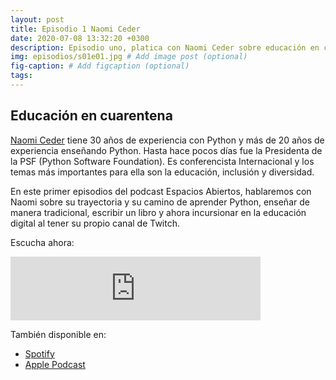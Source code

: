 ```yaml
---
layout: post
title: Episodio 1 Naomi Ceder
date: 2020-07-08 13:32:20 +0300
description: Episodio uno, platica con Naomi Ceder sobre educación en cuarentena.
img: episodios/s01e01.jpg # Add image post (optional)
fig-caption: # Add figcaption (optional)
tags: 
---
```


## Educación en cuarentena

[Naomi Ceder](https://www.naomiceder.tech/) tiene 30 años de experiencia con Python y más de 20 años de experiencia enseñando Python. Hasta hace pocos días fue la Presidenta de la PSF (Python Software Foundation). Es conferencista Internacional y los temas más importantes para ella son la educación, inclusión y diversidad.

En este primer episodios del podcast Espacios Abiertos, hablaremos con Naomi sobre su trayectoria y su camino de aprender Python, enseñar de manera tradicional, escribir un libro y ahora incursionar en la educación digital al tener su propio canal de Twitch.

Escucha ahora:

<iframe src="https://anchor.fm/espaciosabiertos/embed/episodes/Educacin-en-cuarentena-egfhbi" height="102px" width="400px" frameborder="0" scrolling="no"></iframe>

También disponible en:

* [Spotify](https://open.spotify.com/show/0OZYcWCNqmhiql61kqu6ay)
* [Apple Podcast](https://podcasts.apple.com/mx/podcast/espacios-abiertos/id1522707168)